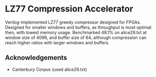 # LZ77 Compression Accelerator
Verilog-implemented LZ77 greedy compressor designed for FPGAs. Designed for smaller windows and buffers, as throughput is most optimal then, with lowest memory usage. Benchmarked 48.1% on alice29.txt at window size of 4096, and buffer size of 64, although compression can reach higher ratios with larger windows and buffers.

## Acknowledgements
- Canterbury Corpus (used alice29.txt)
